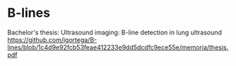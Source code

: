 # B-lines
Bachelor's thesis:
Ultrasound imaging: B-line detection in lung ultrasound
https://github.com/igortega/B-lines/blob/1c4d9e92fcb53feae412233e9dd5dcdfc9ece55e/memoria/thesis.pdf
